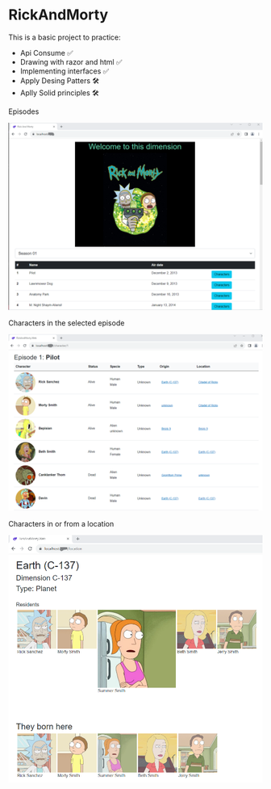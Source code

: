 # RickAndMorty

This is a basic project to practice:

- Api Consume ✅
- Drawing with razor and html ✅
- Implementing interfaces ✅
- Apply Desing Patters 🛠️
- Aplly Solid principles 🛠️



Episodes

![Alt text](image.png)


Characters in the selected episode

![Alt text](image-1.png)


Characters in or from a location

![Alt text](image-2.png)
